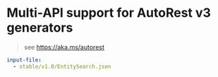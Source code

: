 # Multi-API support for AutoRest v3 generators

> see https://aka.ms/autorest

``` yaml $(enable-multi-api)
input-file:
  - stable/v1.0/EntitySearch.json
```
